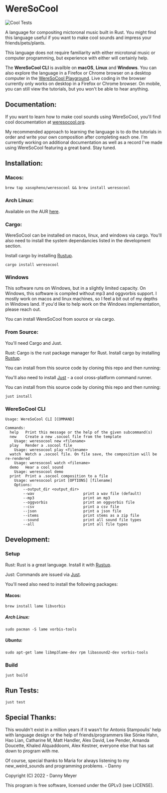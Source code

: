 # **WereSoCool**
![Cool Tests](https://github.com/xasopheno/WereSoCool/workflows/Cool%20Tests/badge.svg)

A language for compositing mictoronal music built in Rust. You might find this language useful if you want to make cool sounds and impress your friends/pets/plants. 

This language does not require familiarity with either microtonal music or computer programming, but experience with either will certainly help. 

The **WereSoCool CLI** is availble on **macOS**, **Linux** and **Windows**.  You can also explore the language in a Firefox or Chrome browser on a desktop computer in the [WereSoCool Playground](https://www.weresocool.org/playground). Live coding in the browser currently only works on desktop in a Firefox or Chrome browser. On mobile, you can still view the tutorials, but you won't be able to hear anything.

## Documentation:
If you want to learn how to make cool sounds using WereSoCool, you'll find cool documentation at [weresocool.org](https://www.weresocool.org/).

My recommended approach to learning the language is to do the tutorials in order and write your own composition after completing each one. I'm currently working on additional documentation as well as a record I've made using WereSoCool featuring a great band. Stay tuned. 

## Installation:

### Macos:

`brew tap xasopheno/weresocool && brew install weresocool`

### Arch Linux:

Available on the AUR [here](https://aur.archlinux.org/packages/weresocool).

### Cargo:

WereSoCool can be installed on macos, linux, and windows via cargo. You'll also need to install the system dependancies listed in the development section. 

 Install cargo by installing [Rustup](https://www.rust-lang.org/en-US/install.html).

`cargo install weresocool`

### Windows

This software runs on Windows, but in a slightly limited capacity. On Windows, this software is compiled without mp3 and oggvorbis support. I mostly work on macos and linux machines, so I feel a bit out of my depths in Windows land. If you'd like to help work on the Windows implementation, please reach out. 

You can install WereSoCool from source or via cargo. 

### From Source:
You'll need Cargo and Just.

Rust: Cargo is the rust package manager for Rust. Install cargo by installing [Rustup](https://www.rust-lang.org/en-US/install.html).

You can install from this source code by cloning this repo and then running:

You'll also need to install [Just](https://github.com/casey/just) - a cool cross-platform command runner. 

You can install from this source code by cloning this repo and then running:

`just install`


### WereSoCool CLI

```
Usage: WereSoCool CLI [COMMAND]

Commands:
  help   Print this message or the help of the given subcommand(s)
  new    Create a new .socool file from the template
    Usage: weresocool new <filename>
  play   Render a .socool file
    Usage: weresocool play <filename>
  watch  Watch a .socool file. On file save, the composition will be re-rendered
    Usage: weresocool watch <filename>
  demo   Hear a cool sound
    Usage: weresocool demo
  print  Print a .socool composition to a file
    Usage: weresocool print [OPTIONS] [filename]
    Options:
        --output_dir <output_dir>
        --wav                      print a wav file (default)
        --mp3                      print an mp3
        --oggvorbis                print an oggvorbis file
        --csv                      print a csv file
        --json                     print a json file
        --stems                    print stems as a zip file
        --sound                    print all sound file types
        --all                      print all file types
```

## Development:

### Setup
Rust: Rust is a great language. Install it with [Rustup](https://www.rust-lang.org/en-US/install.html).

Just: Commands are issued via [Just](https://github.com/casey/just).

You'll need also need to install the following packages:

#### Macos:
`brew install lame libvorbis`

##### Arch Linux:
`sudo pacman -S lame vorbis-tools`

##### Ubuntu:
`sudo apt-get lame libmp3lame-dev rpm libasound2-dev vorbis-tools`

### Build
`just build`

## Run Tests:
`just test`

## Special Thanks:
This wouldn't exist in a million years if it wasn't for Antonis Stampoulis' help with language design or the help of friends/programmers like Sönke Hahn, Hao Lian, Catharine M, Matt Handler, Alex David, Lee Pender, Amanda Doucette, Khaled Alquaddoomi, Alex Kestner, everyone else that has sat down to program with me.

Of course, special thanks to Maria for always listening to my new_weird_sounds
and programming problems. - Danny

Copyright (C) 2022 - Danny Meyer

This program is free software, licensed under the GPLv3 (see LICENSE).

